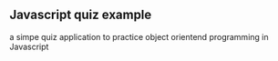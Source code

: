 ## Javascript quiz example

a simpe quiz application to practice object orientend programming in Javascript